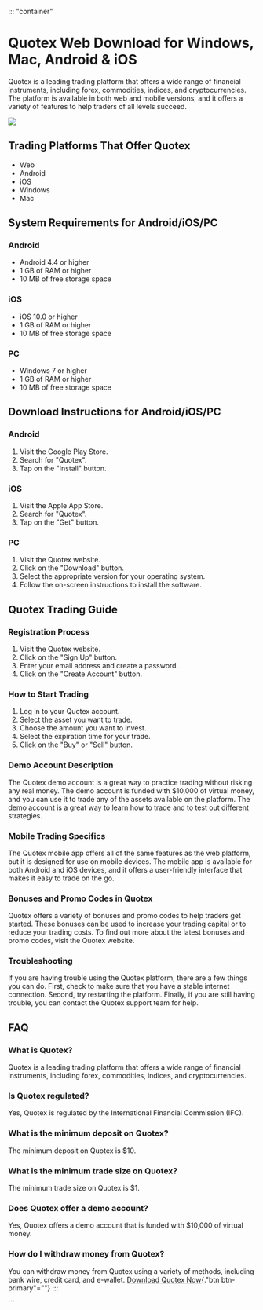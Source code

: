::: \"container\"
# Quotex Web Download for Windows, Mac, Android & iOS

Quotex is a leading trading platform that offers a wide range of
financial instruments, including forex, commodities, indices, and
cryptocurrencies. The platform is available in both web and mobile
versions, and it offers a variety of features to help traders of all
levels succeed.

[![](https://static.quotex.io/files/5_en/300_250.jpg)](https://traff.sbs/brokerqxsignupf)

## Trading Platforms That Offer Quotex

-   Web
-   Android
-   iOS
-   Windows
-   Mac

## System Requirements for Android/iOS/PC

### Android

-   Android 4.4 or higher
-   1 GB of RAM or higher
-   10 MB of free storage space

### iOS

-   iOS 10.0 or higher
-   1 GB of RAM or higher
-   10 MB of free storage space

### PC

-   Windows 7 or higher
-   1 GB of RAM or higher
-   10 MB of free storage space

## Download Instructions for Android/iOS/PC

### Android

1.  Visit the Google Play Store.
2.  Search for "Quotex".
3.  Tap on the "Install" button.

### iOS

1.  Visit the Apple App Store.
2.  Search for "Quotex".
3.  Tap on the "Get" button.

### PC

1.  Visit the Quotex website.
2.  Click on the "Download" button.
3.  Select the appropriate version for your operating system.
4.  Follow the on-screen instructions to install the software.

## Quotex Trading Guide

### Registration Process

1.  Visit the Quotex website.
2.  Click on the "Sign Up" button.
3.  Enter your email address and create a password.
4.  Click on the "Create Account" button.

### How to Start Trading

1.  Log in to your Quotex account.
2.  Select the asset you want to trade.
3.  Choose the amount you want to invest.
4.  Select the expiration time for your trade.
5.  Click on the "Buy" or "Sell" button.

### Demo Account Description

The Quotex demo account is a great way to practice trading without
risking any real money. The demo account is funded with \$10,000 of
virtual money, and you can use it to trade any of the assets available
on the platform. The demo account is a great way to learn how to trade
and to test out different strategies.

### Mobile Trading Specifics

The Quotex mobile app offers all of the same features as the web
platform, but it is designed for use on mobile devices. The mobile app
is available for both Android and iOS devices, and it offers a
user-friendly interface that makes it easy to trade on the go.

### Bonuses and Promo Codes in Quotex

Quotex offers a variety of bonuses and promo codes to help traders get
started. These bonuses can be used to increase your trading capital or
to reduce your trading costs. To find out more about the latest bonuses
and promo codes, visit the Quotex website.

### Troubleshooting

If you are having trouble using the Quotex platform, there are a few
things you can do. First, check to make sure that you have a stable
internet connection. Second, try restarting the platform. Finally, if
you are still having trouble, you can contact the Quotex support team
for help.

## FAQ

### What is Quotex?

Quotex is a leading trading platform that offers a wide range of
financial instruments, including forex, commodities, indices, and
cryptocurrencies.

### Is Quotex regulated?

Yes, Quotex is regulated by the International Financial Commission
(IFC).

### What is the minimum deposit on Quotex?

The minimum deposit on Quotex is \$10.

### What is the minimum trade size on Quotex?

The minimum trade size on Quotex is \$1.

### Does Quotex offer a demo account?

Yes, Quotex offers a demo account that is funded with \$10,000 of
virtual money.

### How do I withdraw money from Quotex?

You can withdraw money from Quotex using a variety of methods, including
bank wire, credit card, and e-wallet. [Download Quotex
Now](\%22https://traff.sbs/quotexonelink\%22){."btn
btn-primary"=""}
:::

\`\`\`

